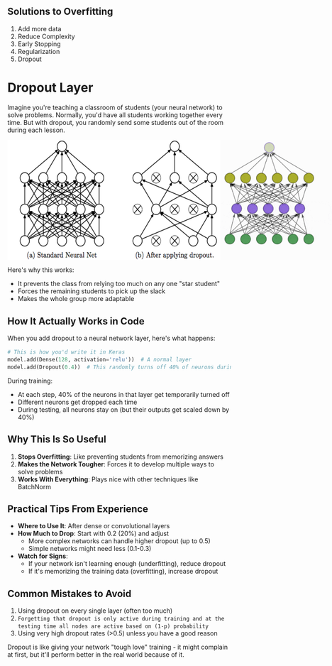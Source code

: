 ## Solutions to Overfitting
1. Add more data
2. Reduce Complexity
3. Early Stopping
4. Regularization
5. Dropout



# Dropout Layer 
Imagine you're teaching a classroom of students (your neural network) to solve problems. Normally, you'd have all students working together every time. But with dropout, you randomly send some students out of the room during each lesson.

<div style="display: flex; width: 100vw;">
  <img src="../assets/17-dropout-layer.png" style="width: 50vw; height: auto;" alt="Dropout Layer 1">
  <img src="../assets/17.1-dropout-layer.png" style="width: 50vw; height: auto;" alt="Dropout Layer 2">
</div>


Here's why this works:
- It prevents the class from relying too much on any one "star student"
- Forces the remaining students to pick up the slack
- Makes the whole group more adaptable

## How It Actually Works in Code

When you add dropout to a neural network layer, here's what happens:

```python
# This is how you'd write it in Keras
model.add(Dense(128, activation='relu'))  # A normal layer
model.add(Dropout(0.4))  # This randomly turns off 40% of neurons during training
```

During training:
- At each step, 40% of the neurons in that layer get temporarily turned off
- Different neurons get dropped each time
- During testing, all neurons stay on (but their outputs get scaled down by 40%)

## Why This Is So Useful

1. **Stops Overfitting**: Like preventing students from memorizing answers
2. **Makes the Network Tougher**: Forces it to develop multiple ways to solve problems
3. **Works With Everything**: Plays nice with other techniques like BatchNorm

## Practical Tips From Experience

- **Where to Use It**: After dense or convolutional layers
- **How Much to Drop**: Start with 0.2 (20%) and adjust
  - More complex networks can handle higher dropout (up to 0.5)
  - Simple networks might need less (0.1-0.3)
- **Watch for Signs**:
  - If your network isn't learning enough (underfitting), reduce dropout
  - If it's memorizing the training data (overfitting), increase dropout

## Common Mistakes to Avoid

1. Using dropout on every single layer (often too much)
2. `Forgetting that dropout is only active during training and at the testing time all nodes are active based on (1-p) probability`
3. Using very high dropout rates (>0.5) unless you have a good reason

Dropout is like giving your network "tough love" training - it might complain at first, but it'll perform better in the real world because of it.
